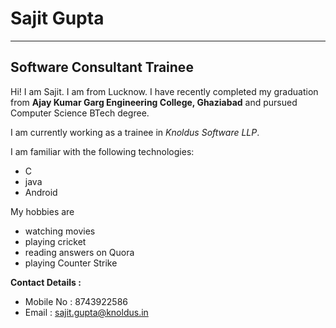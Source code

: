 # Sajit Gupta
---
## Software Consultant Trainee

Hi! I am Sajit. I am from Lucknow. I have recently completed my graduation from **Ajay Kumar Garg Engineering College, Ghaziabad** and pursued Computer Science BTech degree. 

I am currently working as a trainee in *Knoldus Software LLP*.

I am familiar with the following technologies:

* C
* java
* Android


My hobbies are

* watching movies
* playing cricket
* reading answers on Quora
* playing Counter Strike



**Contact Details :**
* Mobile No : 8743922586
* Email     : sajit.gupta@knoldus.in

